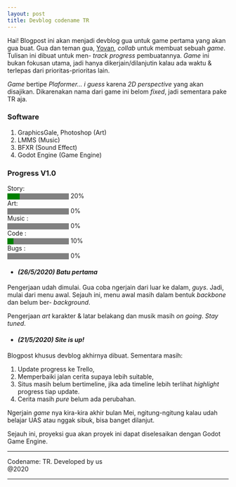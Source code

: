 ```yaml
---
layout: post
title: Devblog codename TR
---
```


Hai! Blogpost ini akan menjadi devblog gua untuk game pertama yang akan gua buat. Gua dan teman gua, [Yovan](http://instagram.com/yovan_yw), _collab_ untuk membuat sebuah _game_. Tulisan ini dibuat untuk men- _track progress_ pembuatannya. _Game_ ini bukan fokusan utama, jadi hanya dikerjain/dilanjutin kalau ada waktu & terlepas dari prioritas-prioritas lain.

_Game_ bertipe _Plaformer... i guess_ karena _2D perspective_ yang akan disajikan. Dikarenakan nama dari game ini belom _fixed_, jadi sementara pake TR aja.

### Software
1. GraphicsGale, Photoshop (Art)
2. LMMS (Music)
3. BFXR (Sound Effect)
4. Godot Engine (Game Engine)

### Progress V1.0
<label for="file">Story:</label> <br><progress id="file" value="20" max="100" style="background-color:white; color: black; border-radius: 2px;"> 0% </progress> 20% <br>
<label for="file">Art:</label> <br><progress id="file" value="0" max="100" style="background-color:white; color: black; border-radius: 2px;"> 0% </progress> 0% <br>
<label for="file">Music :</label><br> <progress id="file" value="0" max="100" style="background-color:white; color: black; border-radius: 2px;"> 0% </progress> 0% <br>
<label for="file">Code :</label><br> <progress id="file" value="10" max="100" style="background-color:white; color: black; border-radius: 2px;"> 0% </progress> 10% <br>
<label for="file">Bugs :</label><br> <progress id="file" value="0" max="100" style="background-color:white; color: black; border-radius: 2px;"> 0% </progress> 0% <br>

* #### *(26/5/2020) Batu pertama*

Pengerjaan udah dimulai. Gua coba ngerjain dari luar ke dalam, _guys_. Jadi, mulai dari menu awal. Sejauh ini, menu awal masih dalam bentuk _backbone_ dan belum ber- _background_. 

Pengerjaan _art_ karakter & latar belakang dan musik masih _on going_. _Stay tuned_.

* #### *(21/5/2020) Site is up!*

Blogpost khusus devblog akhirnya dibuat. Sementara masih:
1. Update progress ke Trello,
2. Memperbaiki jalan cerita supaya lebih suitable,
3. Situs masih belum bertimeline, jika ada timeline lebih terlihat _highlight_ progress tiap update.
4. Cerita masih _pure_ belum ada perubahan.

Ngerjain _game_ nya kira-kira akhir bulan Mei, ngitung-ngitung kalau udah belajar UAS atau nggak sibuk, bisa banget dilanjut.

Sejauh ini, proyeksi gua akan proyek ini dapat diselesaikan dengan Godot Game Engine. 
   
---- 
 Codename: TR. Developed by us  
 @2020
<hr>
